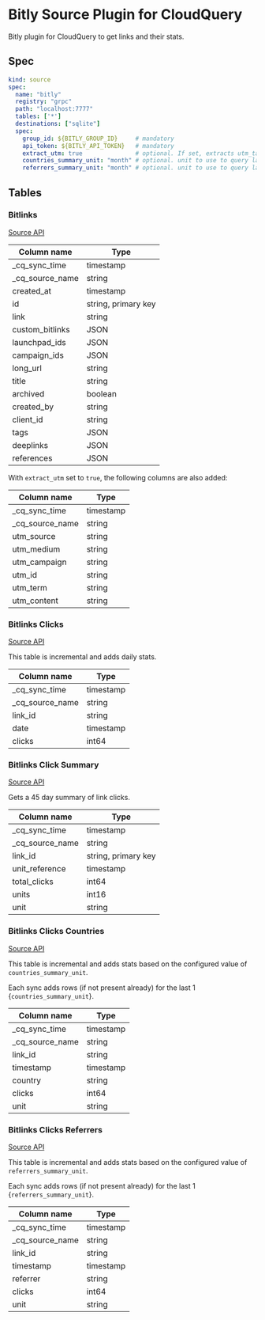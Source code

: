 # Bitly Source Plugin for CloudQuery

Bitly plugin for CloudQuery to get links and their stats.

## Spec

```yaml
kind: source
spec:
  name: "bitly"
  registry: "grpc"
  path: "localhost:7777"
  tables: ['*']
  destinations: ["sqlite"]
  spec:
    group_id: ${BITLY_GROUP_ID}     # mandatory
    api_token: ${BITLY_API_TOKEN}   # mandatory
    extract_utm: true               # optional. If set, extracts utm_tags from the long_url into separate columns
    countries_summary_unit: "month" # optional. unit to use to query last 1 {unit} of clicks by a country. Default: month. Values: hour, day, week, month.
    referrers_summary_unit: "month" # optional. unit to use to query last 1 {unit} of clicks by a referrer. Default: month. Values: hour, day, week, month.

```

## Tables

### Bitlinks

[Source API](https://dev.bitly.com/api-reference/#getBitlinksByGroup)

|Column name | Type |
|---|---|
| _cq_sync_time| timestamp |
| _cq_source_name| string |
|created_at | timestamp |
|id | string, primary key|
|link | string|
|custom_bitlinks |JSON|
|launchpad_ids |JSON|
|campaign_ids |JSON|
|long_url | string|
|title | string|
|archived | boolean|
|created_by | string|
|client_id | string|
|tags |JSON|
|deeplinks |JSON|
|references |JSON|

With `extract_utm` set to `true`, the following columns are also added:

|Column name | Type |
|---|---|
| _cq_sync_time| timestamp |
| _cq_source_name| string |
|utm_source | string |
|utm_medium | string |
|utm_campaign | string |
|utm_id | string |
|utm_term | string |
|utm_content | string |

### Bitlinks Clicks

[Source API](https://dev.bitly.com/api-reference/#getClicksForBitlink)

This table is incremental and adds daily stats.

|Column name | Type |
|---|---|
| _cq_sync_time| timestamp |
| _cq_source_name| string |
| link_id | string |
| date | timestamp |
| clicks | int64 |

### Bitlinks Click Summary

[Source API](https://dev.bitly.com/api-reference/#getClicksSummaryForBitlink)

Gets a 45 day summary of link clicks.

|Column name | Type |
|---|---|
| _cq_sync_time| timestamp |
| _cq_source_name| string |
| link_id | string, primary key|
| unit_reference | timestamp |
| total_clicks | int64 |
| units | int16 |
| unit | string |

### Bitlinks Clicks Countries

[Source API](https://dev.bitly.com/api-reference/#getMetricsForBitlinkByCountries)

This table is incremental and adds stats based on the configured value of `countries_summary_unit`.

Each sync adds rows (if not present already) for the last 1 {`countries_summary_unit`}.

|Column name | Type |
|---|---|
| _cq_sync_time| timestamp |
| _cq_source_name| string |
| link_id | string |
| timestamp | timestamp |
| country | string |
| clicks | int64 |
| unit | string |

### Bitlinks Clicks Referrers

[Source API](https://dev.bitly.com/api-reference/#getMetricsForBitlinkByReferrers)

This table is incremental and adds stats based on the configured value of `referrers_summary_unit`.

Each sync adds rows (if not present already) for the last 1 {`referrers_summary_unit`}.

|Column name | Type |
|---|---|
| _cq_sync_time| timestamp |
| _cq_source_name| string |
| link_id | string |
| timestamp | timestamp |
| referrer | string |
| clicks | int64 |
| unit | string |
